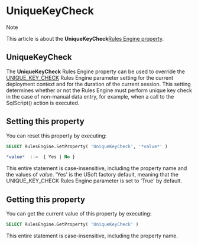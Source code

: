 # UniqueKeyCheck



> [!NOTE]
> This article is about the **UniqueKeyCheck**[Rules Engine property](/docs/Modeller%20and%20Rules%20Engine/Rules%20Engine%20properties).

## **UniqueKeyCheck**

The **UniqueKeyCheck** Rules Engine property can be used to override the [UNIQUE_KEY_CHECK](/docs/Modeller%20and%20Rules%20Engine/Introducing%20USoft%20Modeller%20and%20Rules%20Engine/Rules%20Engine%20parameters.md) Rules Engine parameter setting for the current deployment context and for the duration of the current session.
This setting determines whether or not the Rules Engine must perform unique key check in the case of non-manual data entry, for example, when a call to the SqlScript() action is executed.

## Setting this property

You can reset this property by executing:

```sql
SELECT RulesEngine.SetProperty( 'UniqueKeyCheck', '*value*' )

*value*  ::=  { Yes | No }
```

This entire statement is case-insensitive, including the property name and the values of *value*. 'Yes' is the USoft factory default, meaning that the UNIQUE_KEY_CHECK Rules Engine parameter is set to 'True' by default.

## Getting this property

You can get the current value of this property by executing:

```sql
SELECT RulesEngine.GetProperty( 'UniqueKeyCheck' )
```

This entire statement is case-insensitive, including the property name.